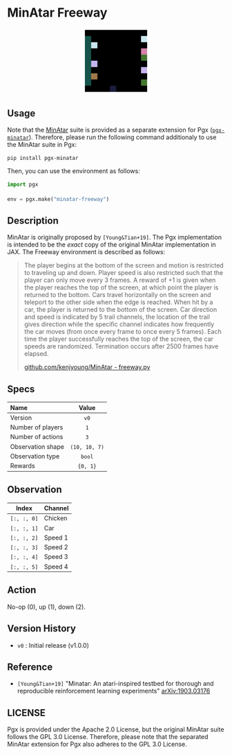 # MinAtar Freeway

<p align="center">
<img src="https://raw.githubusercontent.com/sotetsuk/pgx/main/docs/assets/minatar-freeway.gif" width="30%">
</p>


## Usage

Note that the [MinAtar](https://github.com/kenjyoung/MinAtar) suite is provided as a separate extension for Pgx ([`pgx-minatar`](https://github.com/sotetsuk/pgx-minatar)). Therefore, please run the following command additionaly to use the MinAtar suite in Pgx:

```
pip install pgx-minatar
```

Then, you can use the environment as follows:

```py
import pgx

env = pgx.make("minatar-freeway")
```

## Description

MinAtar is originally proposed by `[Young&Tian+19]`. 
The Pgx implementation is intended to be the *exact* copy of the original MinAtar implementation in JAX. The Freeway environment is described as follows:

> The player begins at the bottom of the screen and motion is restricted to traveling up and down. Player speed is
also restricted such that the player can only move every 3 frames. A reward of +1 is given when the player reaches
the top of the screen, at which point the player is returned to the bottom. Cars travel horizontally on the screen
and teleport to the other side when the edge is reached. When hit by a car, the player is returned to the bottom of
the screen. Car direction and speed is indicated by 5 trail channels, the location of the trail gives direction
while the specific channel indicates how frequently the car moves (from once every frame to once every 5 frames).
Each time the player successfully reaches the top of the screen, the car speeds are randomized. Termination occurs
after 2500 frames have elapsed.
> 
> [github.com/kenjyoung/MinAtar - freeway.py](https://github.com/kenjyoung/MinAtar/blob/master/minatar/environments/freeway.py)

## Specs

| Name | Value |
|:---|:----:|
| Version | `v0` |
| Number of players | `1` |
| Number of actions | `3` |
| Observation shape | `(10, 10, 7)` |
| Observation type | `bool` |
| Rewards | `{0, 1}` |

## Observation

| Index | Channel |
|:---:|:----|
| `[:, :, 0]` | Chicken |
| `[:, :, 1]` | Car |
| `[:, :, 2]` | Speed 1 |
| `[:, :, 3]` | Speed 2 |
| `[:, :, 4]` | Speed 3 |
| `[:, :, 5]` | Speed 4 |

## Action
No-op (0), up (1), down (2).

## Version History

- `v0` : Initial release (v1.0.0)

## Reference

- `[Young&Tian+19]` "Minatar: An atari-inspired testbed for thorough and reproducible reinforcement learning experiments" [arXiv:1903.03176](https://arxiv.org/abs/1903.03176)


## LICENSE

Pgx is provided under the Apache 2.0 License, but the original MinAtar suite follows the GPL 3.0 License. Therefore, please note that the separated MinAtar extension for Pgx also adheres to the GPL 3.0 License.